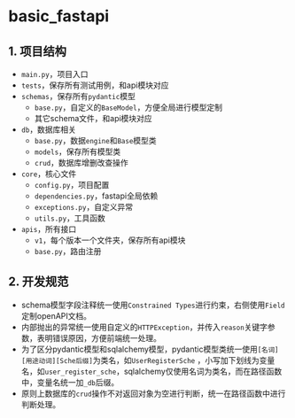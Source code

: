 # basic_fastapi

## 1. 项目结构

- `main.py`，项目入口
- `tests`，保存所有测试用例，和api模块对应
- `schemas`，保存所有`pydantic`模型
    - `base.py`，自定义的`BaseModel`，方便全局进行模型定制
    - 其它schema文件，和api模块对应
- `db`，数据库相关
    - `base.py`，数据`engine`和`Base`模型类
    - `models`，保存所有模型类
    - `crud`，数据库增删改查操作
- `core`，核心文件
    - `config.py`，项目配置
    - `dependencies.py`，fastapi全局依赖
    - `exceptions.py`，自定义异常
    - `utils.py`，工具函数
- `apis`，所有接口
    - `v1`，每个版本一个文件夹，保存所有api模块
    - `base.py`，路由注册

## 2. 开发规范

- schema模型字段注释统一使用`Constrained Types`进行约束，右侧使用`Field`定制openAPI文档。
- 内部抛出的异常统一使用自定义的`HTTPException`，并传入`reason`关键字参数，表明错误原因，方便前端统一处理。
- 为了区分pydantic模型和sqlalchemy模型，pydantic模型类统一使用`[名词][用途动词][Sche后缀]`为类名，如`UserRegisterSche`
  ，小写加下划线为变量名，如`user_register_sche`，sqlalchemy仅使用名词为类名，而在路径函数中，变量名统一加`_db`后缀。
- 原则上数据库的`crud`操作不对返回对象为空进行判断，统一在路径函数中进行判断处理。